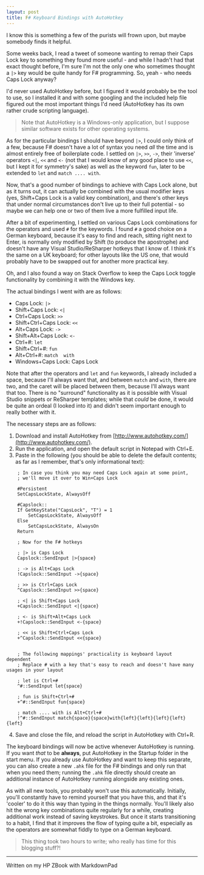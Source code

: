 ```yaml
---
layout: post
title: F# Keyboard Bindings with AutoHotkey 
---
```


I know this is something a few of the purists will frown upon, but maybe somebody finds it helpful.

Some weeks back, I read a tweet of someone wanting to remap their Caps Lock key to something they found more useful - and while I hadn't had that exact thought before, I'm sure I'm not the only one who sometimes thought a `|>` key would be quite handy for F# programming. So, yeah - who needs Caps Lock anyway?

I'd never used AutoHotkey before, but I figured it would probably be the tool to use, so I installed it and with some googling and the included help file figured out the most important things I'd need (AutoHotkey has its own rather crude scripting language).

> Note that AutoHotkey is a Windows-only application, but I suppose similar software exists for other operating systems.

As for the particular bindings I should have beyond `|>`, I could only think of a few, because F# doesn't have a lot of syntax you need *all* the time and is almost entirely free of boilerplate code. I settled on `|>`, `>>`, `->`, their 'inverse' operators `<|`, `<<` and `<-` (not that I would know of any good place to use `<<`, but I kept it for symmetry's sake) as well as the keyword `fun`, later to be extended to `let` and `match .... with`.

Now, that's a good number of bindings to achieve with Caps Lock alone, but as it turns out, it can actually be combined with the usual modifier keys (yes, Shift+Caps Lock is a valid key combination), and there's other keys that under normal circumstances don't live up to their full potential - so maybe we can help one or two of them live a more fulfilled input life.

After a bit of experimenting, I settled on various Caps Lock combinations for the operators and used `#` for the keywords. I found `#` a good choice on a German keyboard, because it's easy to find and reach, sitting right next to Enter, is normally only modified by Shift (to produce the apostrophe) and doesn't have any Visual Studio/ReSharper hotkeys that I know of. I think it's the same on a UK keyboard; for other layouts like the US one, that would probably have to be swapped out for another more practical key.

Oh, and I also found a way on Stack Overflow to keep the Caps Lock toggle functionality by combining it with the Windows key.

The actual bindings I went with are as follows:
 
 * Caps Lock: `|> `
 * Shift+Caps Lock: `<| `
 * Ctrl+Caps Lock: `>> `
 * Shift+Ctrl+Caps Lock: `<< `
 * Alt+Caps Lock: `-> `
 * Shift+Alt+Caps Lock: `<- `
 * Ctrl+#: `let `
 * Shift+Ctrl+#: `fun `
 * Alt+Ctrl+#: `match  with`
 * Windows+Caps Lock: Caps Lock

Note that after the operators and `let` and `fun` keywords, I already included a space, because I'll always want that, and between `match` and `with`, there are two, and the caret will be placed between them, because I'll always want that too. There is no "surround" functionality as it is possible with Visual Studio snippets or ReSharper templates; while that *could* be done, it would be quite an ordeal (I looked into it) and didn't seem important enough to really bother with it.

The necessary steps are as follows:

1. Download and install AutoHotkey from [http://www.autohotkey.com/](http://www.autohotkey.com/).
2. Run the application, and open the default script in Notepad with Ctrl+E.
3. Paste in the following (you should be able to delete the default contents; as far as I remember, that's only informational text):

```
    ; In case you think you may need Caps Lock again at some point,
    ; we'll move it over to Win+Caps Lock
    
    #Persistent
    SetCapsLockState, AlwaysOff
    
    #Capslock::
    If GetKeyState("CapsLock", "T") = 1
    	SetCapsLockState, AlwaysOff
    Else
    	SetCapsLockState, AlwaysOn
    Return
    
    ; Now for the F# hotkeys
    
    ; |> is Caps Lock
    Capslock::SendInput |>{space}
    
    ; -> is Alt+Caps Lock
    !Capslock::SendInput ->{space}
    
    ; >> is Ctrl+Caps Lock
    ^Capslock::SendInput >>{space}
    
    ; <| is Shift+Caps Lock
    +Capslock::SendInput <|{space}
    
    ; <- is Shift+Alt+Caps Lock
    +!Capslock::SendInput <-{space}
    
    ; << is Shift+Ctrl+Caps Lock
    +^Capslock::SendInput <<{space}
    
    
    ; The following mappings' practicality is keyboard layout dependent
    ; Replace # with a key that's easy to reach and doesn't have many usages in your layout
    
    ; let is Ctrl+#
    ^#::SendInput let{space}
    
    ; fun is Shift+Ctrl+#
    +^#::SendInput fun{space}
    
    ; match .... with is Alt+Ctrl+#
    !^#::SendInput match{space}{space}with{left}{left}{left}{left}{left}
```

4. Save and close the file, and reload the script in AutoHotkey with Ctrl+R.

The keyboard bindings will now be active whenever AutoHotkey is running. If you want *that* to be **always**, put AutoHotkey in the Startup folder in the start menu. If you already use AutoHotkey and want to keep this separate, you can also create a new `.ahk` file for the F# bindings and only run that when you need them; running the `.ahk` file directly should create an additional instance of AutoHotkey running alongside any existing ones.    
    
As with all new tools, you probably won't use this automatically. Initially, you'll constantly have to remind yourself that you have this, and that it's 'cooler' to do it this way than typing in the things normally. You'll likely also hit the wrong key combinations quite regularly for a while, creating additional work instead of saving keystrokes. But once it starts transitioning to a habit, I find that it improves the flow of typing quite a bit, especially as the operators are somewhat fiddly to type on a German keyboard.  


> This thing took two hours to write; who really has time for this blogging stuff?!


---
Written on my HP ZBook with MarkdownPad